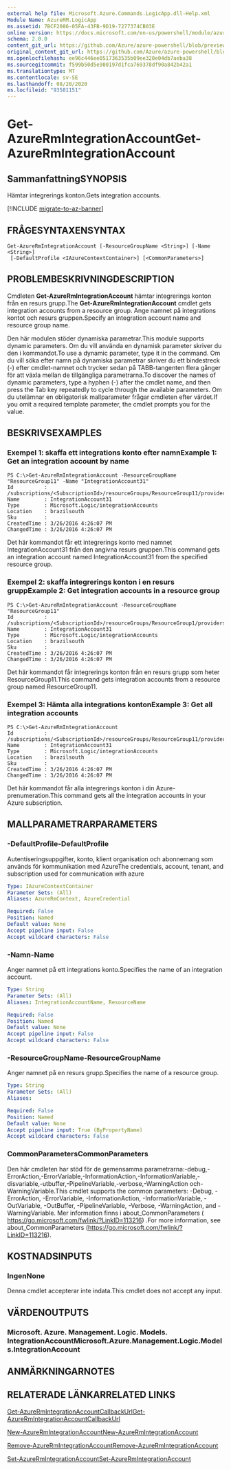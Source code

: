 ```yaml
---
external help file: Microsoft.Azure.Commands.LogicApp.dll-Help.xml
Module Name: AzureRM.LogicApp
ms.assetid: 7BCF2086-05FA-43FB-9D19-7277374CB03E
online version: https://docs.microsoft.com/en-us/powershell/module/azurerm.logicapp/get-azurermintegrationaccount
schema: 2.0.0
content_git_url: https://github.com/Azure/azure-powershell/blob/preview/src/ResourceManager/LogicApp/Commands.LogicApp/help/Get-AzureRmIntegrationAccount.md
original_content_git_url: https://github.com/Azure/azure-powershell/blob/preview/src/ResourceManager/LogicApp/Commands.LogicApp/help/Get-AzureRmIntegrationAccount.md
ms.openlocfilehash: ee96c446ee0517363535b09ee320e04db7aeba38
ms.sourcegitcommit: f599b50d5e980197d1fca769378df90a842b42a1
ms.translationtype: MT
ms.contentlocale: sv-SE
ms.lasthandoff: 08/20/2020
ms.locfileid: "93581151"
---
```

# <span data-ttu-id="db139-101">Get-AzureRmIntegrationAccount</span><span class="sxs-lookup"><span data-stu-id="db139-101">Get-AzureRmIntegrationAccount</span></span>

## <span data-ttu-id="db139-102">Sammanfattning</span><span class="sxs-lookup"><span data-stu-id="db139-102">SYNOPSIS</span></span>
<span data-ttu-id="db139-103">Hämtar integrerings konton.</span><span class="sxs-lookup"><span data-stu-id="db139-103">Gets integration accounts.</span></span>

[!INCLUDE [migrate-to-az-banner](../../includes/migrate-to-az-banner.md)]

## <span data-ttu-id="db139-104">FRÅGESYNTAXEN</span><span class="sxs-lookup"><span data-stu-id="db139-104">SYNTAX</span></span>

```
Get-AzureRmIntegrationAccount [-ResourceGroupName <String>] [-Name <String>]
 [-DefaultProfile <IAzureContextContainer>] [<CommonParameters>]
```

## <span data-ttu-id="db139-105">PROBLEMBESKRIVNING</span><span class="sxs-lookup"><span data-stu-id="db139-105">DESCRIPTION</span></span>
<span data-ttu-id="db139-106">Cmdleten **Get-AzureRmIntegrationAccount** hämtar integrerings konton från en resurs grupp.</span><span class="sxs-lookup"><span data-stu-id="db139-106">The **Get-AzureRmIntegrationAccount** cmdlet gets integration accounts from a resource group.</span></span> <span data-ttu-id="db139-107">Ange namnet på integrations kontot och resurs gruppen.</span><span class="sxs-lookup"><span data-stu-id="db139-107">Specify an integration account name and resource group name.</span></span>

<span data-ttu-id="db139-108">Den här modulen stöder dynamiska parametrar.</span><span class="sxs-lookup"><span data-stu-id="db139-108">This module supports dynamic parameters.</span></span>
<span data-ttu-id="db139-109">Om du vill använda en dynamisk parameter skriver du den i kommandot.</span><span class="sxs-lookup"><span data-stu-id="db139-109">To use a dynamic parameter, type it in the command.</span></span>
<span data-ttu-id="db139-110">Om du vill söka efter namn på dynamiska parametrar skriver du ett bindestreck (-) efter cmdlet-namnet och trycker sedan på TABB-tangenten flera gånger för att växla mellan de tillgängliga parametrarna.</span><span class="sxs-lookup"><span data-stu-id="db139-110">To discover the names of dynamic parameters, type a hyphen (-) after the cmdlet name, and then press the Tab key repeatedly to cycle through the available parameters.</span></span>
<span data-ttu-id="db139-111">Om du utelämnar en obligatorisk mallparameter frågar cmdleten efter värdet.</span><span class="sxs-lookup"><span data-stu-id="db139-111">If you omit a required template parameter, the cmdlet prompts you for the value.</span></span>

## <span data-ttu-id="db139-112">BESKRIVS</span><span class="sxs-lookup"><span data-stu-id="db139-112">EXAMPLES</span></span>

### <span data-ttu-id="db139-113">Exempel 1: skaffa ett integrations konto efter namn</span><span class="sxs-lookup"><span data-stu-id="db139-113">Example 1: Get an integration account by name</span></span>
```
PS C:\>Get-AzureRmIntegrationAccount -ResourceGroupName "ResourceGroup11" -Name "IntegrationAccount31"
Id          : /subscriptions/<SubscriptionId>/resourceGroups/ResourceGroup11/providers/Microsoft.Logic/integrationAccounts/IntegrationAccount31
Name        : IntegrationAccount31
Type        : Microsoft.Logic/integrationAccounts
Location    : brazilsouth
Sku         : 
CreatedTime : 3/26/2016 4:26:07 PM
ChangedTime : 3/26/2016 4:26:07 PM
```

<span data-ttu-id="db139-114">Det här kommandot får ett integrerings konto med namnet IntegrationAccount31 från den angivna resurs gruppen.</span><span class="sxs-lookup"><span data-stu-id="db139-114">This command gets an integration account named IntegrationAccount31 from the specified resource group.</span></span>

### <span data-ttu-id="db139-115">Exempel 2: skaffa integrerings konton i en resurs grupp</span><span class="sxs-lookup"><span data-stu-id="db139-115">Example 2: Get integration accounts in a resource group</span></span>
```
PS C:\>Get-AzureRmIntegrationAccount -ResourceGroupName "ResourceGroup11"
Id          : /subscriptions/<SubscriptionId>/resourceGroups/ResourceGroup1/providers/Microsoft.Logic/integrationAccounts/IntegrationAccount31
Name        : IntegrationAccount31
Type        : Microsoft.Logic/integrationAccounts
Location    : brazilsouth
Sku         : 
CreatedTime : 3/26/2016 4:26:07 PM
ChangedTime : 3/26/2016 4:26:07 PM
```

<span data-ttu-id="db139-116">Det här kommandot får integrerings konton från en resurs grupp som heter ResourceGroup11.</span><span class="sxs-lookup"><span data-stu-id="db139-116">This command gets integration accounts from a resource group named ResourceGroup11.</span></span>

### <span data-ttu-id="db139-117">Exempel 3: Hämta alla integrations konton</span><span class="sxs-lookup"><span data-stu-id="db139-117">Example 3: Get all integration accounts</span></span>
```
PS C:\>Get-AzureRmIntegrationAccount
Id          : /subscriptions/<SubscriptionId>/resourceGroups/ResourceGroup11/providers/Microsoft.Logic/integrationAccounts/IntegrationAccount31
Name        : IntegrationAccount31
Type        : Microsoft.Logic/integrationAccounts
Location    : brazilsouth
Sku         : 
CreatedTime : 3/26/2016 4:26:07 PM
ChangedTime : 3/26/2016 4:26:07 PM
```

<span data-ttu-id="db139-118">Det här kommandot får alla integrerings konton i din Azure-prenumeration.</span><span class="sxs-lookup"><span data-stu-id="db139-118">This command gets all the integration accounts in your Azure subscription.</span></span>

## <span data-ttu-id="db139-119">MALLPARAMETRAR</span><span class="sxs-lookup"><span data-stu-id="db139-119">PARAMETERS</span></span>

### <span data-ttu-id="db139-120">-DefaultProfile</span><span class="sxs-lookup"><span data-stu-id="db139-120">-DefaultProfile</span></span>
<span data-ttu-id="db139-121">Autentiseringsuppgifter, konto, klient organisation och abonnemang som används för kommunikation med Azure</span><span class="sxs-lookup"><span data-stu-id="db139-121">The credentials, account, tenant, and subscription used for communication with azure</span></span>

```yaml
Type: IAzureContextContainer
Parameter Sets: (All)
Aliases: AzureRmContext, AzureCredential

Required: False
Position: Named
Default value: None
Accept pipeline input: False
Accept wildcard characters: False
```

### <span data-ttu-id="db139-122">-Namn</span><span class="sxs-lookup"><span data-stu-id="db139-122">-Name</span></span>
<span data-ttu-id="db139-123">Anger namnet på ett integrations konto.</span><span class="sxs-lookup"><span data-stu-id="db139-123">Specifies the name of an integration account.</span></span>

```yaml
Type: String
Parameter Sets: (All)
Aliases: IntegrationAccountName, ResourceName

Required: False
Position: Named
Default value: None
Accept pipeline input: False
Accept wildcard characters: False
```

### <span data-ttu-id="db139-124">-ResourceGroupName</span><span class="sxs-lookup"><span data-stu-id="db139-124">-ResourceGroupName</span></span>
<span data-ttu-id="db139-125">Anger namnet på en resurs grupp.</span><span class="sxs-lookup"><span data-stu-id="db139-125">Specifies the name of a resource group.</span></span>

```yaml
Type: String
Parameter Sets: (All)
Aliases: 

Required: False
Position: Named
Default value: None
Accept pipeline input: True (ByPropertyName)
Accept wildcard characters: False
```

### <span data-ttu-id="db139-126">CommonParameters</span><span class="sxs-lookup"><span data-stu-id="db139-126">CommonParameters</span></span>
<span data-ttu-id="db139-127">Den här cmdleten har stöd för de gemensamma parametrarna:-debug,-ErrorAction,-ErrorVariable,-InformationAction,-InformationVariable,-disvariable,-utbuffer,-PipelineVariable,-verbose,-WarningAction och-WarningVariable.</span><span class="sxs-lookup"><span data-stu-id="db139-127">This cmdlet supports the common parameters: -Debug, -ErrorAction, -ErrorVariable, -InformationAction, -InformationVariable, -OutVariable, -OutBuffer, -PipelineVariable, -Verbose, -WarningAction, and -WarningVariable.</span></span> <span data-ttu-id="db139-128">Mer information finns i about_CommonParameters ( https://go.microsoft.com/fwlink/?LinkID=113216) .</span><span class="sxs-lookup"><span data-stu-id="db139-128">For more information, see about_CommonParameters (https://go.microsoft.com/fwlink/?LinkID=113216).</span></span>

## <span data-ttu-id="db139-129">KOSTNADS</span><span class="sxs-lookup"><span data-stu-id="db139-129">INPUTS</span></span>

### <span data-ttu-id="db139-130">Ingen</span><span class="sxs-lookup"><span data-stu-id="db139-130">None</span></span>
<span data-ttu-id="db139-131">Denna cmdlet accepterar inte indata.</span><span class="sxs-lookup"><span data-stu-id="db139-131">This cmdlet does not accept any input.</span></span>

## <span data-ttu-id="db139-132">VÄRDEN</span><span class="sxs-lookup"><span data-stu-id="db139-132">OUTPUTS</span></span>

### <span data-ttu-id="db139-133">Microsoft. Azure. Management. Logic. Models. IntegrationAccount</span><span class="sxs-lookup"><span data-stu-id="db139-133">Microsoft.Azure.Management.Logic.Models.IntegrationAccount</span></span>

## <span data-ttu-id="db139-134">ANMÄRKNINGAR</span><span class="sxs-lookup"><span data-stu-id="db139-134">NOTES</span></span>

## <span data-ttu-id="db139-135">RELATERADE LÄNKAR</span><span class="sxs-lookup"><span data-stu-id="db139-135">RELATED LINKS</span></span>

[<span data-ttu-id="db139-136">Get-AzureRmIntegrationAccountCallbackUrl</span><span class="sxs-lookup"><span data-stu-id="db139-136">Get-AzureRmIntegrationAccountCallbackUrl</span></span>](./Get-AzureRmIntegrationAccountCallbackUrl.md)

[<span data-ttu-id="db139-137">New-AzureRmIntegrationAccount</span><span class="sxs-lookup"><span data-stu-id="db139-137">New-AzureRmIntegrationAccount</span></span>](./New-AzureRmIntegrationAccount.md)

[<span data-ttu-id="db139-138">Remove-AzureRmIntegrationAccount</span><span class="sxs-lookup"><span data-stu-id="db139-138">Remove-AzureRmIntegrationAccount</span></span>](./Remove-AzureRmIntegrationAccount.md)

[<span data-ttu-id="db139-139">Set-AzureRmIntegrationAccount</span><span class="sxs-lookup"><span data-stu-id="db139-139">Set-AzureRmIntegrationAccount</span></span>](./Set-AzureRmIntegrationAccount.md)


